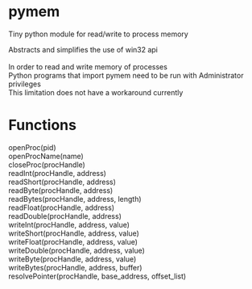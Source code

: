 # pymem
Tiny python module for read/write to process memory<br>

Abstracts and simplifies the use of win32 api<br><br>
In order to read and write memory of processes<br>
Python programs that import pymem need to be run with Administrator privileges<br>
This limitation does not have a workaround currently<br>

# Functions
openProc(pid)<br>
openProcName(name)<br>
closeProc(procHandle)<br>
readInt(procHandle, address)<br>
readShort(procHandle, address)<br>
readByte(procHandle, address)<br>
readBytes(procHandle, address, length)<br>
readFloat(procHandle, address)<br>
readDouble(procHandle, address)<br>
writeInt(procHandle, address, value)<br>
writeShort(procHandle, address, value)<br>
writeFloat(procHandle, address, value)<br>
writeDouble(procHandle, address, value)<br>
writeByte(procHandle, address, value)<br>
writeBytes(procHandle, address, buffer)<br>
resolvePointer(procHandle, base_address, offset_list)<br>
